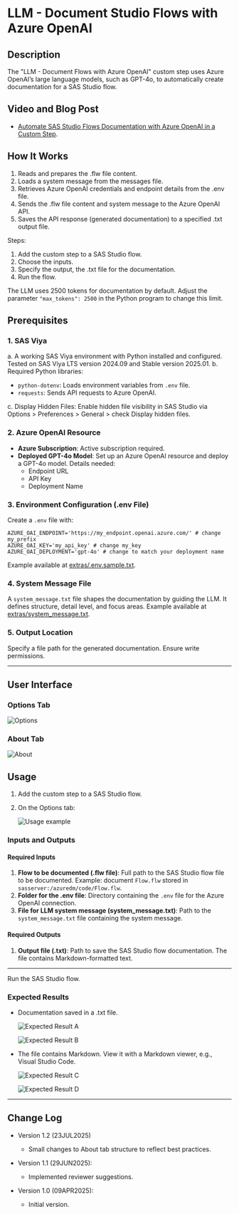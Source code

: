 
# LLM - Document Studio Flows with Azure OpenAI

## Description

The "LLM - Document Flows with Azure OpenAI" custom step uses Azure OpenAI’s large language models, such as GPT-4o, to automatically create documentation for a SAS Studio flow.

## Video and Blog Post

* [Automate SAS Studio Flows Documentation with Azure OpenAI in a Custom Step](https://communities.sas.com/t5/SAS-Communities-Library/Automate-SAS-Studio-Flows-Documentation-with-Azure-OpenAI-in-a/ta-p/959009).

## How It Works

1. Reads and prepares the .flw file content.
2. Loads a system message from the messages file.
3. Retrieves Azure OpenAI credentials and endpoint details from the .env file.
4. Sends the .flw file content and system message to the Azure OpenAI API.
5. Saves the API response (generated documentation) to a specified .txt output file.

Steps:

1. Add the custom step to a SAS Studio flow.
2. Choose the inputs.
3. Specify the output, the .txt file for the documentation.
4. Run the flow.

The LLM uses 2500 tokens for documentation by default. Adjust the parameter `"max_tokens": 2500` in the Python program to change this limit.

## Prerequisites

### 1. SAS Viya

a. A working SAS Viya environment with Python installed and configured. Tested on SAS Viya LTS version 2024.09 and Stable version 2025.01.
b. Required Python libraries:

  - `python-dotenv`: Loads environment variables from `.env` file.
  - `requests`: Sends API requests to Azure OpenAI.

c. Display Hidden Files: Enable hidden file visibility in SAS Studio via Options > Preferences > General > check Display hidden files.

### 2. Azure OpenAI Resource

- **Azure Subscription**: Active subscription required.
- **Deployed GPT-4o Model**: Set up an Azure OpenAI resource and deploy a GPT-4o model. Details needed:
  - Endpoint URL
  - API Key
  - Deployment Name

### 3. Environment Configuration (.env File)

Create a `.env` file with:

```plaintext
AZURE_OAI_ENDPOINT='https://my_endpoint.openai.azure.com/' # change my_prefix
AZURE_OAI_KEY='my_api_key' # change my_key
AZURE_OAI_DEPLOYMENT='gpt-4o' # change to match your deployment name
```

Example available at [extras/.env.sample.txt](extras/.env.sample.txt).

### 4. System Message File

A `system_message.txt` file shapes the documentation by guiding the LLM. It defines structure, detail level, and focus areas. Example available at [extras/system_message.txt](extras/system_message.txt).

### 5. Output Location

Specify a file path for the generated documentation. Ensure write permissions.

---

## User Interface

### Options Tab

![Options](img/LLM%20-%20Document%20Flows%20with%20Azure%20OpenAI%20-%20Options.png)

### About Tab

![About](img/LLM%20-%20Document%20Flows%20with%20Azure%20OpenAI%20-%20About.png)

## Usage

1. Add the custom step to a SAS Studio flow.

2. On the Options tab:

   ![Usage example](img/LLM%20-%20Document%20Flows%20with%20Azure%20OpenAI%20-%20example.png)

### Inputs and Outputs

#### Required Inputs

1. **Flow to be documented (.flw file)**: Full path to the SAS Studio flow file to be documented. Example: document `Flow.flw` stored in `sasserver:/azuredm/code/Flow.flw`.
2. **Folder for the .env file**: Directory containing the `.env` file for the Azure OpenAI connection.
3. **File for LLM system message (system_message.txt)**: Path to the `system_message.txt` file containing the system message.

#### Required Outputs

1. **Output file (.txt)**: Path to save the SAS Studio flow documentation. The file contains Markdown-formatted text.

---

Run the SAS Studio flow.

### Expected Results

- Documentation saved in a .txt file.

  ![Expected Result A](img/LLM%20-%20Document%20Flows%20with%20Azure%20OpenAI%20-%20Expected%20Result%20A.png)

  ![Expected Result B](img/LLM%20-%20Document%20Flows%20with%20Azure%20OpenAI%20-%20Expected%20Result%20B.png)

- The file contains Markdown. View it with a Markdown viewer, e.g., Visual Studio Code.

  ![Expected Result C](img/LLM%20-%20Document%20Flows%20with%20Azure%20OpenAI%20-%20Expected%20Result%20C.png)

  ![Expected Result D](img/LLM%20-%20Document%20Flows%20with%20Azure%20OpenAI%20-%20Expected%20Result%20D.png)

---

## Change Log

* Version 1.2 (23JUL2025)
    * Small changes to About tab structure to reflect best practices. 

* Version 1.1 (29JUN2025):
    * Implemented reviewer suggestions.

* Version 1.0 (09APR2025):
    * Initial version.
